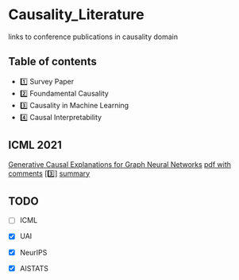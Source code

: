 # Causality_Literature
links to conference publications in causality domain 

## Table of contents
- 1️⃣ Survey Paper
- 2️⃣ Foundamental Causality
- 3️⃣ Causality in Machine Learning
- 4️⃣ Causal Interpretability


## ICML 2021 
[Generative Causal Explanations for Graph Neural Networks]() [pdf with comments]() [3️⃣] [summary]()


## TODO

- [ ] ICML
- [x] UAI
- [x] NeurIPS
- [x] AISTATS

